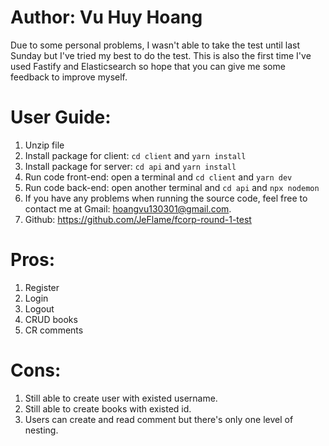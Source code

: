 # Author: Vu Huy Hoang
Due to some personal problems, I wasn't able to take the test until last Sunday but I've tried my best to do the test.
This is also the first time I've used Fastify and Elasticsearch so hope that you can give me some feedback to improve myself.

# User Guide:
1. Unzip file
2. Install package for client: `cd client` and `yarn install`
3. Install package for server: `cd api` and `yarn install`
4. Run code front-end: open a terminal and `cd client` and `yarn dev`
5. Run code back-end: open another terminal and `cd api` and `npx nodemon`
6. If you have any problems when running the source code, feel free to contact me at Gmail: hoangvu130301@gmail.com.
7. Github: https://github.com/JeFlame/fcorp-round-1-test

# Pros:
1. Register
2. Login
3. Logout
3. CRUD books
4. CR comments

# Cons:
1. Still able to create user with existed username.
2. Still able to create books with existed id.
3. Users can create and read comment but there's only one level of nesting.